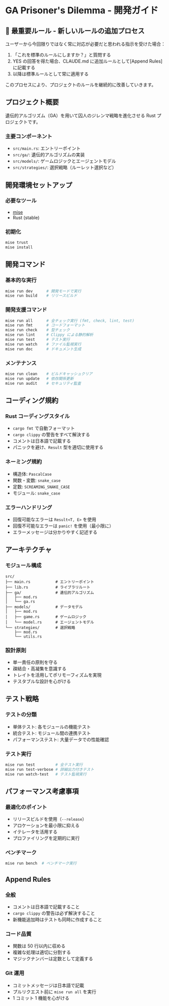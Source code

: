 # GA Prisoner's Dilemma - 開発ガイド

## 🔨 最重要ルール - 新しいルールの追加プロセス

ユーザーから今回限りではなく常に対応が必要だと思われる指示を受けた場合：

1. 「これを標準のルールにしますか？」と質問する
2. YES の回答を得た場合、CLAUDE.md に追加ルールとして[Append Rules]に記載する
3. 以降は標準ルールとして常に適用する

このプロセスにより、プロジェクトのルールを継続的に改善していきます。

## プロジェクト概要

遺伝的アルゴリズム（GA）を用いて囚人のジレンマ戦略を進化させる Rust プロジェクトです。

### 主要コンポーネント

- `src/main.rs`: エントリーポイント
- `src/ga/`: 遺伝的アルゴリズムの実装
- `src/models/`: ゲームロジックとエージェントモデル
- `src/strategies/`: 選択戦略（ルーレット選択など）

## 開発環境セットアップ

### 必要なツール

- [mise](https://mise.jdx.dev/)
- Rust (stable)

### 初期化

```bash
mise trust
mise install
```

## 開発コマンド

### 基本的な実行

```bash
mise run dev      # 開発モードで実行
mise run build    # リリースビルド
```

### 開発支援コマンド

```bash
mise run all      # 全チェック実行 (fmt, check, lint, test)
mise run fmt      # コードフォーマット
mise run check    # 型チェック
mise run lint     # Clippy による静的解析
mise run test     # テスト実行
mise run watch    # ファイル監視実行
mise run doc      # ドキュメント生成
```

### メンテナンス

```bash
mise run clean    # ビルドキャッシュクリア
mise run update   # 依存関係更新
mise run audit    # セキュリティ監査
```

## コーディング規約

### Rust コーディングスタイル

- `cargo fmt` で自動フォーマット
- `cargo clippy` の警告をすべて解決する
- コメントは日本語で記載する
- パニックを避け、`Result` 型を適切に使用する

### ネーミング規約

- 構造体: `PascalCase`
- 関数・変数: `snake_case`
- 定数: `SCREAMING_SNAKE_CASE`
- モジュール: `snake_case`

### エラーハンドリング

- 回復可能なエラーは `Result<T, E>` を使用
- 回復不可能なエラーは `panic!` を使用（最小限に）
- エラーメッセージは分かりやすく記述する

## アーキテクチャ

### モジュール構成

```
src/
├── main.rs           # エントリーポイント
├── lib.rs            # ライブラリルート
├── ga/               # 遺伝的アルゴリズム
│   ├── mod.rs
│   └── ga.rs
├── models/           # データモデル
│   ├── mod.rs
│   ├── game.rs       # ゲームロジック
│   └── model.rs      # エージェントモデル
└── strategies/       # 選択戦略
    ├── mod.rs
    └── utils.rs
```

### 設計原則

- 単一責任の原則を守る
- 疎結合・高凝集を意識する
- トレイトを活用してポリモーフィズムを実現
- テスタブルな設計を心がける

## テスト戦略

### テストの分類

- 単体テスト: 各モジュールの機能テスト
- 統合テスト: モジュール間の連携テスト
- パフォーマンステスト: 大量データでの性能確認

### テスト実行

```bash
mise run test         # 全テスト実行
mise run test-verbose # 詳細出力付きテスト
mise run watch-test   # テスト監視実行
```

## パフォーマンス考慮事項

### 最適化のポイント

- リリースビルドを使用（`--release`）
- アロケーションを最小限に抑える
- イテレータを活用する
- プロファイリングを定期的に実行

### ベンチマーク

```bash
mise run bench  # ベンチマーク実行
```

## Append Rules

### 全般

- コメントは日本語で記載すること
- `cargo clippy` の警告は必ず解決すること
- 新機能追加時はテストも同時に作成すること

### コード品質

- 関数は 50 行以内に収める
- 複雑な処理は適切に分割する
- マジックナンバーは定数として定義する

### Git 運用

- コミットメッセージは日本語で記載
- プルリクエスト前に `mise run all` を実行
- 1 コミット 1 機能を心がける
